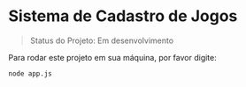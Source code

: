 <h1> Sistema de Cadastro de Jogos </h1>

> Status do Projeto: Em desenvolvimento

Para rodar este projeto em sua máquina, por favor digite:

```
node app.js
```
